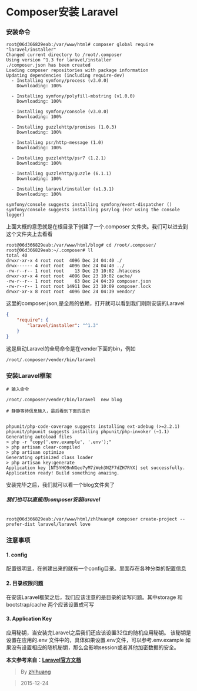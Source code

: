 Composer安装 Laravel
==

### 安装命令
```shell
root@06d366829eab:/var/www/html# composer global require "laravel/installer"
Changed current directory to /root/.composer
Using version ^1.3 for laravel/installer
./composer.json has been created  
Loading composer repositories with package information
Updating dependencies (including require-dev)
  - Installing symfony/process (v3.0.0)
    Downloading: 100%         

  - Installing symfony/polyfill-mbstring (v1.0.0)
    Downloading: 100%         

  - Installing symfony/console (v3.0.0)
    Downloading: 100%         

  - Installing guzzlehttp/promises (1.0.3)
    Downloading: 100%         

  - Installing psr/http-message (1.0)
    Downloading: 100%         

  - Installing guzzlehttp/psr7 (1.2.1)
    Downloading: 100%         

  - Installing guzzlehttp/guzzle (6.1.1)
    Downloading: 100%         

  - Installing laravel/installer (v1.3.1)
    Downloading: 100%         

symfony/console suggests installing symfony/event-dispatcher ()
symfony/console suggests installing psr/log (For using the console logger)
```
上面大概的意思就是在根目录下创建了一个.composer 文件夹。我们可以进去到这个文件夹上去看看

```shell
root@06d366829eab:/var/www/html/blog# cd /root/.composer/
root@06d366829eab:~/.composer# ll
total 40
drwxr-xr-x 4 root root  4096 Dec 24 04:40 ./
drwx------ 4 root root  4096 Dec 24 04:40 ../
-rw-r--r-- 1 root root    13 Dec 23 10:02 .htaccess
drwxr-xr-x 4 root root  4096 Dec 23 10:02 cache/
-rw-r--r-- 1 root root    63 Dec 24 04:39 composer.json
-rw-r--r-- 1 root root 14911 Dec 23 10:09 composer.lock
drwxr-xr-x 8 root root  4096 Dec 24 04:39 vendor/

```
这里的composer.json,是全局的依赖，打开就可以看到我们刚刚安装的Laravel

```json
{
    "require": {
        "laravel/installer": "^1.3"
    }
}

```
这是启动Laravel的全局命令是在vender下面的bin，例如

```shell
/root/.composer/vender/bin/laravel 

```

### 安装Laravel框架

```shell
# 输入命令

/root/.composer/vender/bin/laravel  new blog

# 静静等待信息输入，最后看到下面的提示


phpunit/php-code-coverage suggests installing ext-xdebug (>=2.2.1)
phpunit/phpunit suggests installing phpunit/php-invoker (~1.1)
Generating autoload files
> php -r "copy('.env.example', '.env');"
> php artisan clear-compiled
> php artisan optimize
Generating optimized class loader
> php artisan key:generate
Application key [NT5YHO9nNGeo7yM7iWeh3NZF7dZH7RYX] set successfully.
Application ready! Build something amazing.

```
安装完毕之后，我们就可以看一个blog文件夹了

##### 我们也可以直接用composer安装laravel

```shell

root@06d366829eab:/var/www/html/zhlhuang# composer create-project --prefer-dist laravel/laravel love

```


### 注意事项

#### 1. config
配置很明显，在创建出来的就有一个config目录。里面存在各种分类的配置信息

#### 2. 目录权限问题

在安装Laravel框架之后，我们应该注意的是目录的读写问题。其中storage 和 bootstrap/cache 两个应该设置成可写

#### 3. Application Key
应用秘钥，当安装完Laravel之后我们还应该设置32位的随机应用秘钥。
该秘钥是设置在应用的.env 文件中的，具体如果设置.env文件，可以参考.env.example
如果没有设置相应的随机秘钥，那么会影响session或者其他加密数据的安全。

**本文参考来自：[Laravel官方文档][laravel-doc]**

> By [zhlhuang][zhl-github]

>2015-12-24


[getcomposer.org]:https://getcomposer.org/installer
[github-install]:https://github.com/composer/getcomposer.org/blob/master/web/installer
[zhl-github]:https://github.com/zhlhuang
[laravel-doc]:https://laravel.com/docs/5.2
 

